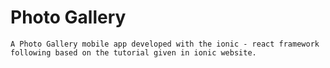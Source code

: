 # Photo Gallery
    A Photo Gallery mobile app developed with the ionic - react framework following based on the tutorial given in ionic website.